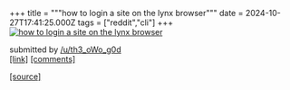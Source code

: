 +++
title = """how to login a site on the lynx browser"""
date = 2024-10-27T17:41:25.000Z
tags = ["reddit","cli"]
+++
[![how to login a site on the lynx browser ](https://preview.redd.it/u01zmlti4cxd1.png?width=640&crop=smart&auto=webp&s=c3c4c493908a686e429bb8a79d6969bb330db9b5 "how to login a site on the lynx browser ")](https://www.reddit.com/r/commandline/comments/1gdgku1/how_to_login_a_site_on_the_lynx_browser/)

submitted by [/u/th3\_oWo\_g0d](https://www.reddit.com/user/th3_oWo_g0d)  
[\[link\]](https://i.redd.it/u01zmlti4cxd1.png) [\[comments\]](https://www.reddit.com/r/commandline/comments/1gdgku1/how_to_login_a_site_on_the_lynx_browser/)

[[source]](https://www.reddit.com/r/commandline/comments/1gdgku1/how_to_login_a_site_on_the_lynx_browser/)
